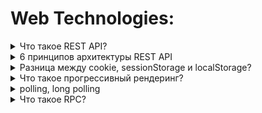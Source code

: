 # Web Technologies:

<details>
<summary>Что такое REST API?</summary>
<br />
<b>REST</b> (Representational State Transfer)  - это концепция (архитектура) для организации взаимодействия между независимыми объектами (приложениями) посредством протокола HTTP.
Включает в себя набор принципов (рекомендаций) взаимодействия клиент-серверных приложений. Обычно он представлен в формате JSON.

Основная идея REST API - разделение разных операций (чаще всего CRUD) при обращении к одному и тому же URL с помощью HTTP-методов.

Клиент посещает URL-адрес и отправляет серверу запрос, чтобы получить ответ.

![Test Image 4](https://github.com/danil2703/frontend-interview/blob/main/assets/web-technologies/1.png)
</details>

<details>
<summary>6 принципов архитектуры REST API</summary>
<br />

### 1. Клиент-серверная модель
Этот принцип требует отделять друг от друга два понятия: клиент и сервер.

Сервер — программа, в которой хранятся и обрабатываются ресурсы. Сервер может располагаться на одном или нескольких компьютерах; но даже в одном компьютере может быть несколько виртуальных серверов.

Клиент — программа, которая запрашивает у сервера доступ к ресурсам. Для этого она использует API.

### 2. Отсутствие состояния
Это значит, что на сервере не хранится никаких данных о прошлых взаимодействиях с клиентом — каждый запрос должен содержать всю информацию для его обработки.

Это снижает нагрузку на сервер, что особенно полезно, если к нему подключено одновременно много клиентов. Не нужно хранить дополнительную информацию о прошлых обращениях каждого из них. Достаточно обработать каждый запрос в отдельности.

### 3. Кэшируемость
Это ограничение требует, чтобы для данных в ответе на запрос явно было указано -- можно их кэшировать или нет. Если ответ поддерживает кэширование, то клиент имеет право повторно использовать данные в последующих эквивалентных запросов без обращения на сервер.

### 4. Единообразие интерфейса

Файлы обычно передаются клиенту не в том виде, в котором хранятся на сервере. В вебе их часто преобразуют в JSON или XML и только потом отправляют клиенту. Ответ на запросы к новому ресурсу должен приходить в том же формате, что и к старым, и сразу же содержать дополнительную информацию: что разрешается делать с ресурсом, можно ли его изменять и удалять на сервере и так далее.

REST накладывает на интерфейс четыре ограничения: 1) идентичность ресурсов; 2) манипуляция над ресурсами через представление; 3) исчерпывающие, понятные человеку сообщения; 4) гипермедиа (hypermedia) как движок для состояния приложения (HATEOAS).

### 5. Многоуровневая система

Многоуровневость достигается засчёт ограничения поведения компонентов таким образом, что компоненты "не видят" другие компоненты, кроме расположенных на ближайших уровнях, с которыми они взаимодействуют.

Между сервером и клиентом могут быть несколько промежуточных узлов, выполняющих вспомогательные функции, — прокси-серверы.

Они используются для кэширования, обеспечения безопасности, дополнительной обработки данных. Если основных серверов несколько, то дополнительные серверы-балансировщики могут распределять нагрузку между ними и решать, в какой из них направлять запрос:

Никто из участников цепочки не знает всего пути, который проходит запрос, — только своих «соседей» справа и слева.

![Test Image 4](https://github.com/danil2703/frontend-interview/blob/main/assets/web-technologies/2.png)

### 6. Код по требованию (необязательно)

Является необязательным принципом.

</details>

<details>
<summary>Разница между cookie, sessionStorage и localStorage?</summary>
<br />
<table>
    <thead>
        <tr>
            <th></th>
            <th><code>cookie</code></th>
            <th><code>localStorage</code></th>
            <th><code>sessionStorage</code></th>
        </tr>
    </thead>
    <tbody>
        <tr>
            <td>Инициатор</td>
            <td>Клиент или сервер. Сервер может использовать заголовок <code>Set-Cookie</code></td>
            <td>Клиент</td>
            <td>Клиент</td>
        </tr>
        <tr>
            <td>Срок хранения</td>
            <td>Устанавливается вручную</td>
            <td>Всегда</td>
            <td>До закрытия вкладки</td>
        </tr>
        <tr>
            <td>Хранение между сессиями</td>
            <td>Зависит от установки срока хранения</td>
            <td>Да</td>
            <td>Нет</td>
        </tr>
        <tr>
            <td>Отправка на сервер с каждым HTTP-запросом</td>
            <td>автоматически, с помощью заголовка <code>Cookie</code></td>
            <td>Нет</td>
            <td>Нет</td>
        </tr>
        <tr>
            <td>Емкость (на один домен)</td>
            <td>4 КБ</td>
            <td>5 МБ</td>
            <td>5 МБ</td>
        </tr>
        <tr>
            <td>Доступность</td>
            <td>В любом окне</td>
            <td>В любом окне</td>
            <td>В той же вкладке</td>
        </tr>
    </tbody>
</table>
</details>

<details>
<summary>Что такое прогрессивный рендеринг?</summary>
<br />
Чтобы понять что такое progressive rendering, нужно понимать отличие client-side rendering от server-side rendering.

При client-side rendering (CSR) контент отрисовывается на стороне клиента (в браузере). Такой подход используется в React, когда браузеру отсылается практически пустой HTML-документ, а потом запускается скрипт, который генерирует HTML в указанном скрипту теге. Как правило это `<div id="root">`. Пользователь будет видеть пустую страницу, пока JS-файл полностью не загрузится.

При server-side rendering (SSR) HTML-разметка генерируется на сервере, отсылается браузеру и после этого отрисовывается на клиенте. Пользователь увидит контент сразу же, но не сможет взаимодействовать со страницей, пока не загрузится JS-файл.

При использовании прогрессивного рендеринга, кусочки HTML генерируется на сервере и отсылаются браузеру в порядке их приоритетности. То есть, элементы с самым высоким приоритетом (например `<header>`, фон, главная интерактивная часть страницы) генерируются на сервере, отсылаются браузеру и отрисовываются в первую очередь. Это позволяет пользователю увидеть самый важный контент как можно скорее, не дожидаясь полной загрузки всего контента. То есть, progressive rendering что-то среднее между client-side rendering и server-side rendering.

Техники реализации прогрессивного рендеринга:

Ленивая загрузка (Lazy Loading). Загрузка контента по мере необходимости. Например, если страница достаточно большая, не нужно загружать изображения вне вьюпорта. Загрузка изображения стартует за некоторое время до того как она появится во вьюпорте. Эту же технику можно использовать для загрузки контента изначально скрытых элементов. Например, можно загрузить контент закрытого меню когда пользователь наводит курсор на кнопку открытия.
Приоритизация контента. Например, не загружать изначально все CSS-стили. Добавлять в `<head>` загрузку только тех стилей, которые нужны для текущей видимой области HTML-документа. Остальные стили можно добавить в `<body>`.

</details>


<details>
<summary>polling, long polling</summary>
<br />

</details>

<details>
<summary>Что такое RPC?</summary>
<br />
<b>RPC</b> (Remote Procedure Call) — это способ, позволяющий программе на одном компьютере вызвать функцию на другом компьютере так, будто эта функция находится на первом компьютере. Представьте, что вы просите друга сделать что-то за вас — это и есть идея RPC.

RPC работает следующим образом:

Клиент (тот, кто делает запрос) отправляет запрос на сервер, сообщая, какую функцию он хочет выполнить и какие данные нужно использовать (аргументы).
Сервер (тот, кто обрабатывает запрос) получает запрос, выполняет функцию и отправляет результат обратно клиенту.

В RPC клиент вызывает функции напрямую, используя бинарные форматы для передачи данных, тогда как в REST используются стандартные HTTP-запросы и текстовые форматы, такие как JSON или XML.

RPC лучше подходит для внутреннего взаимодействия между микросервисами из-за высокой производительности и низкого оверхеда. Применяется, когда важна скорость и эффективность передачи данных.

### Преимущество RPC:

RPC может быть быстрее и эффективнее за счет использования бинарных форматов данных и прямых вызовов функций, что снижает оверхед по сравнению с REST.
Бинарные форматы (например, Protocol Buffers) более компактны и быстрее обрабатываются.
Вызов функций напрямую упрощает структуру взаимодействия и уменьшает задержки.
В высоконагруженных системах, где важна минимальная задержка и максимальная производительность, использование RPC позволяет ускорить обмен данными между сервисами.

Популярные инструменты для 
</details>